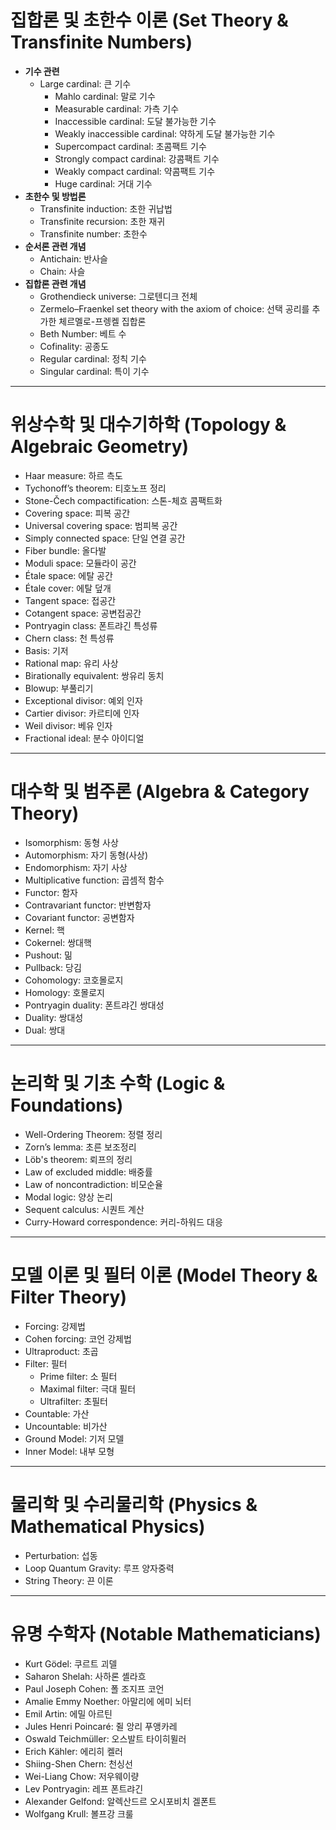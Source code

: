 # **집합론 및 초한수 이론 (Set Theory & Transfinite Numbers)**  
- **기수 관련**  
  - Large cardinal: 큰 기수  
    - Mahlo cardinal: 말로 기수  
    - Measurable cardinal: 가측 기수  
    - Inaccessible cardinal: 도달 불가능한 기수  
    - Weakly inaccessible cardinal: 약하게 도달 불가능한 기수  
    - Supercompact cardinal: 초콤팩트 기수  
    - Strongly compact cardinal: 강콤팩트 기수  
    - Weakly compact cardinal: 약콤팩트 기수  
    - Huge cardinal: 거대 기수  
- **초한수 및 방법론**  
  - Transfinite induction: 초한 귀납법  
  - Transfinite recursion: 초한 재귀  
  - Transfinite number: 초한수  
- **순서론 관련 개념**  
  - Antichain: 반사슬  
  - Chain: 사슬  
- **집합론 관련 개념**  
  - Grothendieck universe: 그로텐디크 전체  
  - Zermelo–Fraenkel set theory with the axiom of choice: 선택 공리를 추가한 체르멜로-프렝켈 집합론  
  - Beth Number: 베트 수  
  - Cofinality: 공종도  
  - Regular cardinal: 정칙 기수  
  - Singular cardinal: 특이 기수  

---

# **위상수학 및 대수기하학 (Topology & Algebraic Geometry)**  
- Haar measure: 하르 측도  
- Tychonoff’s theorem: 티호노프 정리  
- Stone-Čech compactification: 스톤-체흐 콤팩트화  
- Covering space: 피복 공간  
- Universal covering space: 범피복 공간  
- Simply connected space: 단일 연결 공간  
- Fiber bundle: 올다발  
- Moduli space: 모듈라이 공간  
- Étale space: 에탈 공간  
- Étale cover: 에탈 덮개  
- Tangent space: 접공간  
- Cotangent space: 공변접공간  
- Pontryagin class: 폰트랴긴 특성류  
- Chern class: 천 특성류  
- Basis: 기저  
- Rational map: 유리 사상
- Birationally equivalent: 쌍유리 동치
- Blowup: 부풀리기
- Exceptional divisor: 예외 인자
- Cartier divisor: 카르티에 인자
- Weil divisor: 베유 인자
- Fractional ideal: 분수 아이디얼

---

# **대수학 및 범주론 (Algebra & Category Theory)**  
- Isomorphism: 동형 사상  
- Automorphism: 자기 동형(사상)  
- Endomorphism: 자기 사상  
- Multiplicative function: 곱셈적 함수  
- Functor: 함자  
- Contravariant functor: 반변함자  
- Covariant functor: 공변함자  
- Kernel: 핵  
- Cokernel: 쌍대핵  
- Pushout: 밂  
- Pullback: 당김  
- Cohomology: 코호몰로지  
- Homology: 호몰로지  
- Pontryagin duality: 폰트랴긴 쌍대성  
- Duality: 쌍대성  
- Dual: 쌍대  

---

# **논리학 및 기초 수학 (Logic & Foundations)**  
- Well-Ordering Theorem: 정렬 정리  
- Zorn’s lemma: 초른 보조정리  
- Löb's theorem: 뢰프의 정리  
- Law of excluded middle: 배중률  
- Law of noncontradiction: 비모순율  
- Modal logic: 양상 논리  
- Sequent calculus: 시퀀트 계산  
- Curry-Howard correspondence: 커리-하워드 대응  

---

# **모델 이론 및 필터 이론 (Model Theory & Filter Theory)**  
- Forcing: 강제법  
- Cohen forcing: 코언 강제법  
- Ultraproduct: 초곱  
- Filter: 필터  
  - Prime filter: 소 필터  
  - Maximal filter: 극대 필터  
  - Ultrafilter: 초필터  
- Countable: 가산  
- Uncountable: 비가산  
- Ground Model: 기저 모델  
- Inner Model: 내부 모형  

---

# **물리학 및 수리물리학 (Physics & Mathematical Physics)**  
- Perturbation: 섭동  
- Loop Quantum Gravity: 루프 양자중력  
- String Theory: 끈 이론  

---

# **유명 수학자 (Notable Mathematicians)**  
- Kurt Gödel: 쿠르트 괴델  
- Saharon Shelah: 사하론 셸라흐  
- Paul Joseph Cohen: 폴 조지프 코언  
- Amalie Emmy Noether: 아말리에 에미 뇌터  
- Emil Artin: 에밀 아르틴  
- Jules Henri Poincaré: 쥘 앙리 푸앵카레  
- Oswald Teichmüller: 오스발트 타이히뮐러  
- Erich Kähler: 에리히 켈러  
- Shiing-Shen Chern: 천싱선  
- Wei-Liang Chow: 저우웨이량  
- Lev Pontryagin: 레프 폰트랴긴  
- Alexander Gelfond: 알렉산드르 오시포비치 겔폰트  
- Wolfgang Krull: 볼프강 크룰

